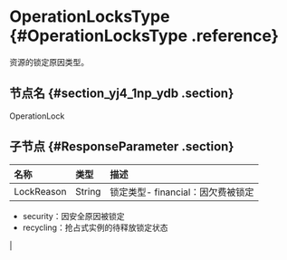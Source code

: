 # OperationLocksType {#OperationLocksType .reference}

资源的锁定原因类型。

## 节点名 {#section_yj4_1np_ydb .section}

OperationLock

## 子节点 {#ResponseParameter .section}

|名称|类型|描述|
|:-|:-|:-|
|LockReason|String|锁定类型-   financial：因欠费被锁定
-   security：因安全原因被锁定
-   recycling：抢占式实例的待释放锁定状态

|

